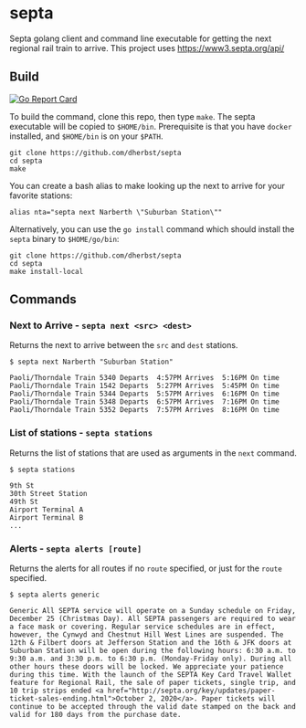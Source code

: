 # septa
Septa golang client and command line executable for getting the next regional rail train to arrive.  This project uses https://www3.septa.org/api/

## Build

[![Go Report Card](https://goreportcard.com/badge/github.com/dherbst/septa?style=flat-square)](https://goreportcard.com/report/github.com/dherbst/septa)

To build the command, clone this repo, then type `make`.  The septa executable will be copied to `$HOME/bin`.   Prerequisite is that you have `docker` installed, and `$HOME/bin` is on your `$PATH`.

    git clone https://github.com/dherbst/septa
    cd septa
    make

You can create a bash alias to make looking up the next to arrive for your favorite stations:

    alias nta="septa next Narberth \"Suburban Station\""

Alternatively, you can use the `go install` command which should install the `septa` binary to `$HOME/go/bin`:

    git clone https://github.com/dherbst/septa
    cd septa
    make install-local

## Commands

### Next to Arrive - `septa next <src> <dest>`
Returns the next to arrive between the `src` and `dest` stations.

    $ septa next Narberth "Suburban Station"

    Paoli/Thorndale Train 5340 Departs  4:57PM Arrives  5:16PM On time
    Paoli/Thorndale Train 1542 Departs  5:27PM Arrives  5:45PM On time
    Paoli/Thorndale Train 5344 Departs  5:57PM Arrives  6:16PM On time
    Paoli/Thorndale Train 5348 Departs  6:57PM Arrives  7:16PM On time
    Paoli/Thorndale Train 5352 Departs  7:57PM Arrives  8:16PM On time


### List of stations - `septa stations`
Returns the list of stations that are used as arguments in the `next` command.

    $ septa stations

    9th St
    30th Street Station
    49th St
    Airport Terminal A
    Airport Terminal B
    ...


### Alerts - `septa alerts [route]`
Returns the alerts for all routes if no `route` specified, or just for the `route` specified.

    $ septa alerts generic

    Generic All SEPTA service will operate on a Sunday schedule on Friday, December 25 (Christmas Day). All SEPTA passengers are required to wear a face mask or covering. Regular service schedules are in effect, however, the Cynwyd and Chestnut Hill West Lines are suspended. The 12th & Filbert doors at Jefferson Station and the 16th & JFK doors at Suburban Station will be open during the following hours: 6:30 a.m. to 9:30 a.m. and 3:30 p.m. to 6:30 p.m. (Monday-Friday only). During all other hours these doors will be locked. We appreciate your patience during this time. With the launch of the SEPTA Key Card Travel Wallet feature for Regional Rail, the sale of paper tickets, single trip, and 10 trip strips ended <a href="http://septa.org/key/updates/paper-ticket-sales-ending.html">October 2, 2020</a>. Paper tickets will continue to be accepted through the valid date stamped on the back and valid for 180 days from the purchase date.
